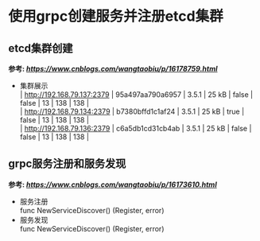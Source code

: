 # 使用grpc创建服务并注册etcd集群<br>
## etcd集群创建<br>
**参考: *https://www.cnblogs.com/wangtaobiu/p/16178759.html***
* 集群展示
  <br>| http://192.168.79.137:2379 | 95a497aa790a6957 |   3.5.1 |   25 kB |     false |      false |        13 |        138 |                138 |
  <br>| http://192.168.79.134:2379 | b7380bffd1c1af24 |   3.5.1 |   25 kB |      true |      false |        13 |        138 |                138 |
  <br>| http://192.168.79.136:2379 | c6a5db1cd31cb4ab |   3.5.1 |   25 kB |     false |      false |        13 |        138 |                138 |<br>
## grpc服务注册和服务发现
**参考: *https://www.cnblogs.com/wangtaobiu/p/16173610.html***
* 服务注册
<br>func NewServiceDiscover() (Register, error)
* 服务发现
<br>func NewServiceDiscover() (Register, error)
